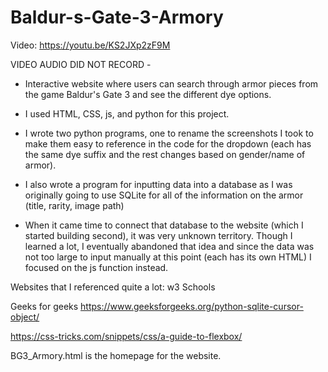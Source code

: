 # Baldur-s-Gate-3-Armory

Video: https://youtu.be/KS2JXp2zF9M

VIDEO AUDIO DID NOT RECORD - 
- Interactive website where users can search through armor pieces from the game Baldur's Gate 3 and see the different dye options.
- I used HTML, CSS, js, and python for this project.

- I wrote two python programs, one to rename the screenshots I took to make them easy to reference in the code for the dropdown (each has the same dye suffix and the rest changes based on gender/name of armor).
- I also wrote a program for inputting data into a database as I was originally going to use SQLite for all of the information on the armor (title, rarity, image path)

- When it came time to connect that database to the website (which I started building second), it was very unknown territory. Though I learned a lot, I eventually abandoned that idea and since the data was not too large to input manually at this point (each has its own HTML) I focused on the js function instead.

Websites that I referenced quite a lot:
w3 Schools

Geeks for geeks
https://www.geeksforgeeks.org/python-sqlite-cursor-object/

https://css-tricks.com/snippets/css/a-guide-to-flexbox/

BG3_Armory.html is the homepage for the website.
